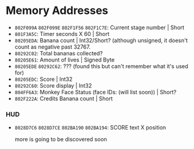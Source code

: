 Memory Addresses
================

- `802F099A`
  `802F099E`
  `802F1F56`
  `802F1C7E`: Current stage number | Short
- `801F3A5C`: Timer seconds X 60 | Short
- `80205EDA`: Banana count | Int32/Short? (although unsigned, it doesn't count as negative past 32767.
- `80292C02`: Total bananas collected?
- `80205E61`: Amount of lives | Signed Byte
- `80205EDE`
  `80292C62`: ??? (found this but can't remember what it's used for)
- `80205EDC`: Score | Int32
- `80292C60`: Score display | Int32
- `804FF6A3`: Monkey Face Status (face IDs: (will list soon)) | Short?
- `802F222A`: Credits Banana count | Short

### HUD

- `8028D7C6`
  `8028D7CE`
  `802BA190`
  `802BA194`: SCORE text X position
  
  more is going to be discovered soon

